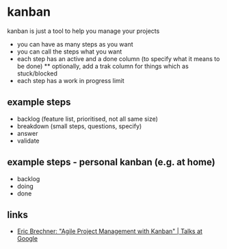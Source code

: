 # kanban

kanban is just a tool to help you manage your projects

* you can have as many steps as you want
* you can call the steps what you want
* each step has an active and a done column (to specify what it means to be done)
** optionally, add a trak column for things which as stuck/blocked 
* each step has a work in progress limit

## example steps
* backlog (feature list, prioritised, not all same size)
* breakdown (small steps, questions, specify)
* answer
* validate

## example steps - personal kanban (e.g. at home)
* backlog
* doing
* done

## links
* [Eric Brechner: "Agile Project Management with Kanban" | Talks at Google](https://youtu.be/CD0y-aU1sXo)
